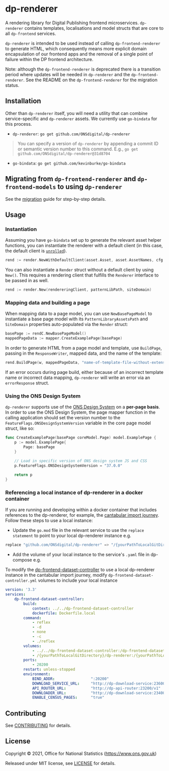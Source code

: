 # dp-renderer

A rendering library for Digital Publishing frontend microservices. `dp-renderer` contains templates, localisations and model structs that are core to all `dp-frontend` services.

`dp-renderer` is intended to be used instead of calling `dp-frontend-renderer` to generate HTML, which consequently means more explicit domain encapsulation of our frontend apps and the removal of a single point of failure within the DP frontend architecture.

Note: although the `dp-frontend-renderer` is deprecated there is a transition period where updates will be needed in `dp-renderer` and the `dp-frontend-renderer`. See the README on the `dp-frontend-renderer` for the migration status.

## Installation

Other than `dp-renderer` itself, you will need a utility that can combine service-specific and `dp-renderer` assets. We currently use `go-bindata` for this process.

- `dp-renderer`: `go get github.com/ONSdigital/dp-renderer`

> You can specify a version of `dp-renderer` by appending a commit ID or semantic version number to this command. E.g., `go get github.com/ONSdigital/dp-renderer@31d8704`

- `go-bindata`: `go get github.com/kevinburke/go-bindata`

## Migrating from `dp-frontend-renderer` and `dp-frontend-models` to using `dp-renderer`

See the [migration](MIGRATION.md) guide for step-by-step details.

## Usage

### Instantiation

Assuming you have `go-bindata` set up to generate the relevant asset helper functions, you can instantiate the renderer with a default client (in this case, the default client is [`unrolled`](https://github.com/unrolled/render)).

```go
rend := render.NewWithDefaultClient(asset.Asset, asset.AssetNames, cfg.PatternLibraryAssetsPath, cfg.SiteDomain)
```

You can also instantiate a `Render` struct without a default client by using `New()`. This requires a rendering client that fulfills the `Renderer` interface to be passed in as well.

```go
rend := render.New(rendereringClient, patternLibPath, siteDomain)
```

### Mapping data and building a page

When mapping data to a page model, you can use `NewBasePageModel` to instantiate a base page model with its `PatternLibraryAssetsPath` and `SiteDomain` properties auto-populated via the `Render` struct:

```go
basePage := rendC.NewBasePageModel()
mappedPageData := mapper.CreateExamplePage(basePage)
```

In order to generate HTML from a page model and template, use `BuildPage`, passing in the `ResponseWriter`, mapped data, and the name of the template:

```go
rend.BuildPage(w, mappedPageData, "name-of-template-file-without-extension")
```

If an error occurs during page build, either because of an incorrect template name or incorrect data mapping, `dp-renderer` will write an error via an `errorResponse` struct.

### Using the ONS Design System

`dp-renderer` supports use of the [ONS Design System](https://ons-design-system.netlify.app/) on a **per-page basis**. In order to use the ONS Design System, the page mapper function in the calling application should set the version number to the `FeatureFlags.ONSDesignSystemVersion` variable in the core page model struct, like so:

```go
func CreateExamplePage(basePage coreModel.Page) model.ExamplePage {
    p := model.ExamplePage{
        Page: basePage
    }

    // Load in specific version of ONS design system JS and CSS
    p.FeatureFlags.ONSDesignSystemVersion = "37.0.0"
    
    return p
}
```

### Referencing a local instance of dp-renderer in a docker container

If you are running and developing within a docker container that includes references to the dp-renderer, for example, the [cantabular import journey](https://github.com/ONSdigital/dp-compose/tree/main/cantabular-import). Follow these steps to use a local instance:

- Update the `go.mod` file in the relevant service to use the `replace statement` to point to your local dp-renderer instance
e.g.

```go
replace "github.com/ONSdigital/dp-renderer" => "/{yourPathToLocalGitDirectory}/dp-renderer"
```

- Add the volume of your local instance to the service's `.yaml` file in dp-compose
e.g.

To modify the [dp-frontend-dataset-controller](https://github.com/ONSdigital/dp-frontend-dataset-controller) to use a local dp-renderer instance in the cantabular import journey, modify `dp-frontend-dataset-controller.yml` volumes to include your local instance

```yml
version: '3.3'
services:
    dp-frontend-dataset-controller:
        build:
            context: ../../dp-frontend-dataset-controller
            dockerfile: Dockerfile.local
        command:
            - reflex
            - -d
            - none
            - -c
            - ./reflex
        volumes:
            - ../../dp-frontend-dataset-controller:/dp-frontend-dataset-controller
            - /{yourPathToLocalGitDirectory}/dp-renderer:/{yourPathToLocalGitDirectory}/dp-renderer
        ports:
            - 20200
        restart: unless-stopped
        environment:
            BIND_ADDR:                ":20200"
            DOWNLOAD_SERVICE_URL:     "http://dp-download-service:23600"
            API_ROUTER_URL:           "http://dp-api-router:23200/v1"
            DOWNLOADER_URL:           "http://dp-download-service:23400"
            ENABLE_CENSUS_PAGES:      "true"
```

## Contributing

See [CONTRIBUTING](CONTRIBUTING.md) for details.

## License

Copyright © 2021, Office for National Statistics (<https://www.ons.gov.uk>)

Released under MIT license, see [LICENSE](LICENSE.md) for details.

